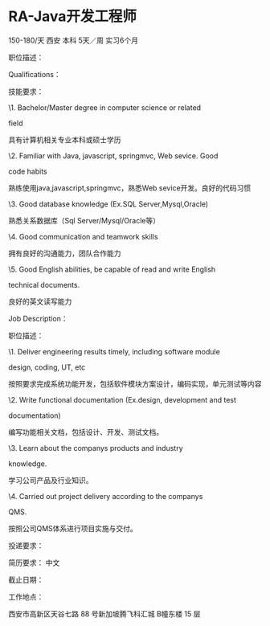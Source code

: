 # RA-Java开发工程师

150-180/天 西安 本科 5天／周 实习6个月

职位描述：

Qualifications：

技能要求：

\1. Bachelor/Master degree in computer science or related

field

具有计算机相关专业本科或硕士学历

\2. Familiar with Java, javascript, springmvc, Web sevice. Good

code habits

熟练使用java,javascript,springmvc，熟悉Web sevice开发。良好的代码习惯

\3. Good database knowledge (Ex.SQL Server,Mysql,Oracle)

熟悉关系数据库（Sql Server/Mysql/Oracle等）

\4. Good communication and teamwork skills

拥有良好的沟通能力，团队合作能力

\5. Good English abilities, be capable of read and write English

technical documents.

良好的英文读写能力



Job Description：

职位描述：

\1. Deliver engineering results timely, including software module

design, coding, UT, etc

按照要求完成系统功能开发，包括软件模块方案设计，编码实现，单元测试等内容

\2. Write functional documentation (Ex.design, development and test

documentation)

编写功能相关文档，包括设计、开发、测试文档。

\3. Learn about the companys products and industry

knowledge.

学习公司产品及行业知识。

\4. Carried out project delivery according to the companys

QMS.

按照公司QMS体系进行项目实施与交付。

投递要求：

简历要求： 中文

截止日期：

工作地点：

西安市高新区天谷七路 88 号新加坡腾飞科汇城 B幢东楼 15 层